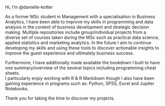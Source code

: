 Hi, I’m @danielle-kotter

As a former MSc student in Management with a specialisation in Business Analytics, I have been able to improve my skills in programming and data analysis in the context of business development and strategic decision making. Multiple repositories include group/individual projects from a diverse set of courses taken during the MSc such as practical data science, applied statistics and marketing analytics. In the future I aim to continue developing my skills and using these tools to discover actionable insights to improve the guest experience and ultimately business success. 

Furthermore, I have additionally made available the bookdown I built to have one summary/overview of the several topics including programming cheat sheets.  
I particularly enjoy working with R & R Markdown though I also have been gaining experience in programs such as: Python, SPSS, Excel and Jupiter Notebooks.

Thank you for taking the time to discover my projects.
